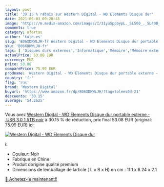 ```yaml
---
layout: post
title: '30.15 % rabais sur Western Digital - WD Elements Disque dur'
date: 2021-06-03 09:28:45
image: 'https://m.media-amazon.com/images/I/31yu5ppbypL._SL500_._SL400_.jpg'
comments: true
category: ofertas
author: 'tole.es'
slug: 'B06XDKWLJH-fr Western Digital - WD Elements Disque dur portable externe...'
sku: 'B06XDKWLJH-fr'
tags: [ 'Disques durs externes','Informatique','Mémoire','Mémoire externe','western digital', ]
actualPrice: 53.08 EUR
currency: EUR
price: 53.08
comparePrice: 75.99 EUR
prodname: 'Western Digital - WD Elements Disque dur portable externe - USB 3.0 1.5TB noir'
country: 'fr'
flag: '🇫🇷'
brand: 'Western Digital'
buyurl: 'https://www.amazon.fr/dp/B06XDKWLJH/?tag=tolees0d-21'
descuento: '30.15'
average: '54.2625'
---
```


Vous avez [Western Digital - WD Elements Disque dur portable externe - USB 3.0 1.5TB noir](https://www.amazon.fr/dp/B06XDKWLJH/?tag=tolees0d-21)  à  30.15 % de réduction, prix final  53.08 EUR (original: 75.99 EUR) ici:

[![Western Digital - WD Elements Disque dur](https://m.media-amazon.com/images/I/31yu5ppbypL._SL500_._SL400_.jpg)](https://www.amazon.fr/dp/B06XDKWLJH/?tag=tolees0d-21)

ℹ️:

- Couleur: Noir
- Fabriqué en Chine
- Produit dorigine qualité premium
- Dimensions de lemballage de larticle ( L x B x H) en cm : 11.1 x 8.24 x 2.1

[🛒 Achetez-le maintenant!!](https://www.amazon.fr/dp/B06XDKWLJH/?tag=tolees0d-21)

